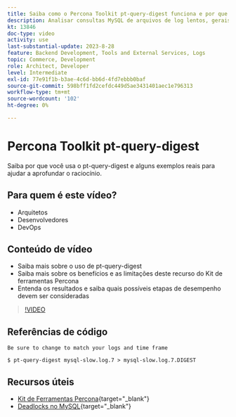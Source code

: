 ```yaml
---
title: Saiba como o Percona Toolkit pt-query-digest funciona e por que ele é usado
description: Analisar consultas MySQL de arquivos de log lentos, gerais e binários. Ele também pode analisar queries de "SHOW PROCESSLIST" e dados de protocolo MySQL de tcpdump.
kt: 13846
doc-type: video
activity: use
last-substantial-update: 2023-8-28
feature: Backend Development, Tools and External Services, Logs
topic: Commerce, Development
role: Architect, Developer
level: Intermediate
exl-id: 77e91f1b-b3ae-4c6d-bb6d-4fd7ebbb0baf
source-git-commit: 598bff1fd2cefdc449d5ae3431401aec1e796313
workflow-type: tm+mt
source-wordcount: '102'
ht-degree: 0%

---
```


# Percona Toolkit pt-query-digest

Saiba por que você usa o pt-query-digest e alguns exemplos reais para ajudar a aprofundar o raciocínio.

## Para quem é este vídeo?

- Arquitetos
- Desenvolvedores
- DevOps

## Conteúdo de vídeo

- Saiba mais sobre o uso de pt-query-digest
- Saiba mais sobre os benefícios e as limitações deste recurso do Kit de ferramentas Percona
- Entenda os resultados e saiba quais possíveis etapas de desempenho devem ser consideradas

>[!VIDEO](https://video.tv.adobe.com/v/3452299?learn=on&captions=por_br)

## Referências de código

```MYSQL
Be sure to change to match your logs and time frame

$ pt-query-digest mysql-slow.log.7 > mysql-slow.log.7.DIGEST
```

## Recursos úteis

- [Kit de Ferramentas Percona](https://docs.percona.com/percona-toolkit/pt-query-digest.html){target="_blank"}
- [Deadlocks no MySQL](https://experienceleague.adobe.com/docs/commerce-knowledge-base/kb/troubleshooting/database/deadlocks-in-mysql.html?lang=pt-BR){target="_blank"}
